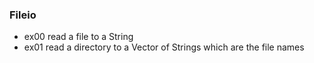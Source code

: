 
### Fileio

* ex00 read a file to a String
* ex01 read a directory to a Vector of Strings which are the file names
